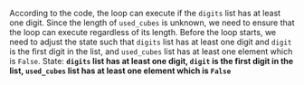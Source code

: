 According to the code, the loop can execute if the `digits` list has at least one digit. Since the length of `used_cubes` is unknown, we need to ensure that the loop can execute regardless of its length. Before the loop starts, we need to adjust the state such that `digits` list has at least one digit and `digit` is the first digit in the list, and `used_cubes` list has at least one element which is `False`.
State: **`digits` list has at least one digit, `digit` is the first digit in the list, `used_cubes` list has at least one element which is `False`**